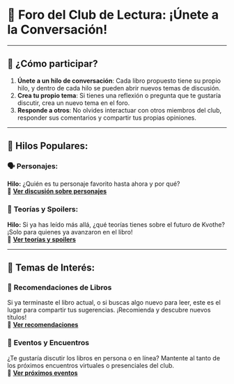 # 📖 **Foro del Club de Lectura: ¡Únete a la Conversación!**

---

## 🌟 **¿Cómo participar?**

1. **Únete a un hilo de conversación**: Cada libro propuesto tiene su propio hilo, y dentro de cada hilo se pueden abrir nuevos temas de discusión.
2. **Crea tu propio tema**: Si tienes una reflexión o pregunta que te gustaría discutir, crea un nuevo tema en el foro.
3. **Responde a otros**: No olvides interactuar con otros miembros del club, responder sus comentarios y compartir tus propias opiniones.

---

## 📌 **Hilos Populares:**

### 🗣️ **Personajes**:  
**Hilo:** ¿Quién es tu personaje favorito hasta ahora y por qué?  
🔗 **[Ver discusión sobre personajes](https://github.com/savamidev/BookTrack/blob/80950c2bbfeace58bd5daf5a2242a59ce8bb8f43/Comunidad/Foro/Personajes.md)**

### 📖 **Teorías y Spoilers**:  
**Hilo:** Si ya has leído más allá, ¿qué teorías tienes sobre el futuro de Kvothe? ¡Solo para quienes ya avanzaron en el libro!  
🔗 **[Ver teorías y spoilers](#)**

---

## 🌱 **Temas de Interés:**

### 🔮 **Recomendaciones de Libros**  
Si ya terminaste el libro actual, o si buscas algo nuevo para leer, este es el lugar para compartir tus sugerencias. ¡Recomienda y descubre nuevos títulos!  
🔗 **[Ver recomendaciones](#)**

### 🎉 **Eventos y Encuentros**  
¿Te gustaría discutir los libros en persona o en línea? Mantente al tanto de los próximos encuentros virtuales o presenciales del club.  
🔗 **[Ver próximos eventos](#)**
